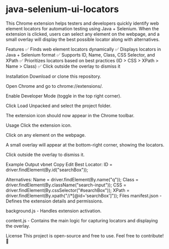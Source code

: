 # java-selenium-ui-locators
This Chrome extension helps testers and developers quickly identify web element locators for automation testing using Java + Selenium. When the extension is clicked, users can select any element on the webpage, and a small overlay will display the best possible locator along with alternatives.

Features
✅ Finds web element locators dynamically
✅ Displays locators in Java + Selenium format
✅ Supports ID, Name, Class, CSS Selector, and XPath
✅ Prioritizes locators based on best practices (ID > CSS > XPath > Name > Class)
✅ Click outside the overlay to dismiss it

Installation
Download or clone this repository.

Open Chrome and go to chrome://extensions/.

Enable Developer Mode (toggle in the top right corner).

Click Load Unpacked and select the project folder.

The extension icon should now appear in the Chrome toolbar.

Usage
Click the extension icon.

Click on any element on the webpage.

A small overlay will appear at the bottom-right corner, showing the locators.

Click outside the overlay to dismiss it.

Example Output
vbnet
Copy
Edit
Best Locator:
ID = driver.findElement(By.id("searchBox"));

Alternatives:
Name = driver.findElement(By.name("q"));
Class = driver.findElement(By.className("search-input"));
CSS = driver.findElement(By.cssSelector("#searchBox"));
XPath = driver.findElement(By.xpath("//*[@id='searchBox']"));
Files
manifest.json - Defines the extension details and permissions.

background.js - Handles extension activation.

content.js - Contains the main logic for capturing locators and displaying the overlay.

License
This project is open-source and free to use. Feel free to contribute! 🎉
